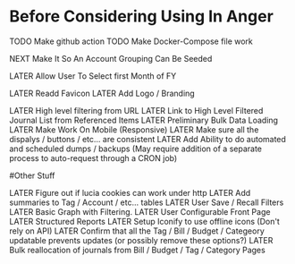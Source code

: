 # Before Considering Using In Anger

TODO Make github action
TODO Make Docker-Compose file work

NEXT Make It So An Account Grouping Can Be Seeded

LATER Allow User To Select first Month of FY

LATER Readd Favicon
LATER Add Logo / Branding

LATER High level filtering from URL
LATER Link to High Level Filtered Journal List from Referenced Items
LATER Preliminary Bulk Data Loading
LATER Make Work On Mobile (Responsive)
LATER Make sure all the dispalys / buttons / etc... are consistent
LATER Add Ability to do automated and scheduled dumps / backups (May require addition of a separate process to auto-request through a CRON job)

#Other Stuff

LATER Figure out if lucia cookies can work under http
LATER Add summaries to Tag / Account / etc... tables
LATER User Save / Recall Filters
LATER Basic Graph with Filtering.
LATER User Configurable Front Page
LATER Structured Reports
LATER Setup Iconify to use offline icons (Don't rely on API)
LATER Confirm that all the Tag / Bill / Budget / Categeory updatable prevents updates (or possibly remove these options?)
LATER Bulk reallocation of journals from Bill / Budget / Tag / Category Pages

